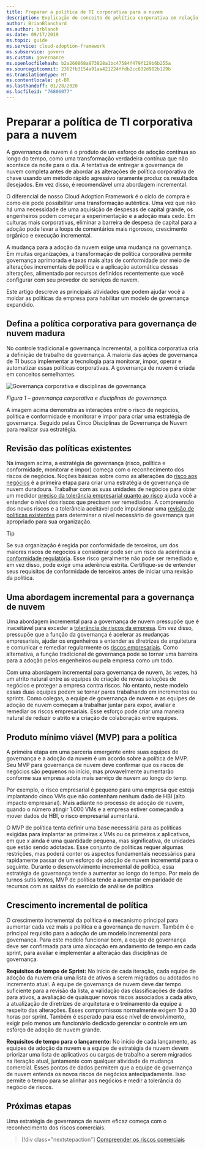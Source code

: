 ```yaml
---
title: Preparar a política de TI corporativa para a nuvem
description: Explicação do conceito de política corporativa em relação à governança de nuvem.
author: BrianBlanchard
ms.author: brblanch
ms.date: 09/17/2019
ms.topic: guide
ms.service: cloud-adoption-framework
ms.subservice: govern
ms.custom: governance
ms.openlocfilehash: b2a260868a873828a1bc47584f479f129b6b255a
ms.sourcegitcommit: 2362fb3154a91aa421224ffdb2cc632d982b129b
ms.translationtype: HT
ms.contentlocale: pt-BR
ms.lasthandoff: 01/28/2020
ms.locfileid: "76806077"
---
```

<!-- markdownlint-disable MD026 -->

# <a name="prepare-corporate-it-policy-for-the-cloud"></a>Preparar a política de TI corporativa para a nuvem

A governança de nuvem é o produto de um esforço de adoção contínua ao longo do tempo, como uma transformação verdadeira contínua que não acontece da noite para o dia. A tentativa de entregar a governança de nuvem completa antes de abordar as alterações de política corporativa de chave usando um método rápido agressivo raramente produz os resultados desejados. Em vez disso, é recomendável uma abordagem incremental.

O diferencial de nosso Cloud Adoption Framework é o ciclo de compra e como ele pode possibilitar uma transformação autêntica. Uma vez que não há uma necessidade de uma aquisição de despesas de capital grande, os engenheiros podem começar a experimentação e a adoção mais cedo. Em culturas mais corporativas, eliminar a barreira de despesa de capital para a adoção pode levar a loops de comentários mais rigorosos, crescimento orgânico e execução incremental.

A mudança para a adoção da nuvem exige uma mudança na governança. Em muitas organizações, a transformação de política corporativa permite governança aprimorada e taxas mais altas de conformidade por meio de alterações incrementais de política e a aplicação automática dessas alterações, alimentado por recursos definidos recentemente que você configurar com seu provedor de serviços de nuvem.

Este artigo descreve as principais atividades que podem ajudar você a moldar as políticas da empresa para habilitar um modelo de governança expandido.

## <a name="define-corporate-policy-to-mature-cloud-governance"></a>Defina a política corporativa para governança de nuvem madura

No controle tradicional e governança incremental, a política corporativa cria a definição de trabalho de governança. A maioria das ações de governança de TI busca implementar a tecnologia para monitorar, impor, operar e automatizar essas políticas corporativas. A governança de nuvem é criada em conceitos semelhantes.

![Governança corporativa e disciplinas de governança](../../_images/operational-transformation-govern-highres.png)

*Figura 1 – governança corporativa e disciplinas de governança.*

A imagem acima demonstra as interações entre o risco de negócios, política e conformidade e monitorar e impor para criar uma estratégia de governança. Seguido pelas Cinco Disciplinas de Governança de Nuvem para realizar sua estratégia.

## <a name="review-existing-policies"></a>Revisão das políticas existentes

Na imagem acima, a estratégia de governança (risco, política e conformidade, monitorar e impor) começa com o reconhecimento dos riscos de negócios. Noções básicas sobre como as alterações do [risco aos negócios](./business-risk.md) é a primeira etapa para criar uma estratégia de governança de nuvem duradoura. Trabalhar com as suas unidades de negócios para obter um medidor [preciso da tolerância empresarial quanto ao risco](./risk-tolerance.md) ajuda você a entender o nível dos riscos que precisam ser remediados. A compreensão dos novos riscos e a tolerância aceitável pode impulsionar uma [revisão de políticas existentes](./cloud-policy-review.md) para determinar o nível necessário de governança que apropriado para sua organização.

> [!TIP]
> Se sua organização é regida por conformidade de terceiros, um dos maiores riscos de negócios a considerar pode ser um risco da aderência a [conformidade regulatória](./regulatory-compliance.md). Esse risco geralmente não pode ser remediado e, em vez disso, pode exigir uma aderência estrita. Certifique-se de entender seus requisitos de conformidade de terceiros antes de iniciar uma revisão da política.

## <a name="an-incremental-approach-to-cloud-governance"></a>Uma abordagem incremental para a governança de nuvem

Uma abordagem incremental para a governança de nuvem pressupõe que é inaceitável para exceder a [tolerância de riscos da empresa](./risk-tolerance.md). Em vez disso, pressupõe que a função da governança é acelerar as mudanças empresariais, ajudar os engenheiros a entender as diretrizes de arquitetura e comunicar e remediar regularmente os [riscos empresariais](./business-risk.md). Como alternativa, a função tradicional de governança pode se tornar uma barreira para a adoção pelos engenheiros ou pela empresa como um todo.

Com uma abordagem incremental para governança de nuvem, às vezes, há um atrito natural entre as equipes de criação de novas soluções de negócios e proteger a empresa contra riscos. No entanto, neste modelo essas duas equipes podem se tornar pares trabalhando em incrementos ou sprints. Como colegas, a equipe de governança de nuvem e as equipes de adoção de nuvem começam a trabalhar juntar para expor, avaliar e remediar os riscos empresariais. Esse esforço pode criar uma maneira natural de reduzir o atrito e a criação de colaboração entre equipes.

## <a name="minimum-viable-product-mvp-for-policy"></a>Produto mínimo viável (MVP) para a política

A primeira etapa em uma parceria emergente entre suas equipes de governança e a adoção da nuvem é um acordo sobre a política de MVP. Seu MVP para governança de nuvem deve confirmar que os riscos de negócios são pequenos no início, mas provavelmente aumentarão conforme sua empresa adota mais serviço de nuvem ao longo do temp.

Por exemplo, o risco empresarial é pequeno para uma empresa que esteja implantando cinco VMs que não contenham nenhum dado de HBI (alto impacto empresarial). Mais adiante no processo de adoção de nuvem, quando o número atingir 1.000 VMs e a empresa estiver começando a mover dados de HBI, o risco empresarial aumentará.

O MVP de política tenta definir uma base necessária para as políticas exigidas para implantar as primeiras _x_ VMs ou os primeiros _x_ aplicativos, em que _x_ ainda é uma quantidade pequena, mas significativa, de unidades que estão sendo adotadas. Esse conjunto de políticas requer algumas restrições, mas poderá conter os aspectos fundamentais necessários para rapidamente passar de um esforço de adoção de nuvem incremental para o seguinte. Durante o desenvolvimento incremental de política, essa estratégia de governança tende a aumentar ao longo do tempo. Por meio de turnos sutis lentos, MVP de política tende a aumentar em paridade de recursos com as saídas do exercício de análise de política.

## <a name="incremental-policy-growth"></a>Crescimento incremental de política

O crescimento incremental da política é o mecanismo principal para aumentar cada vez mais a política e a governança de nuvem. Também é o principal requisito para a adoção de um modelo incremental para governança. Para este modelo funcionar bem, a equipe de governança deve ser confirmada para uma alocação em andamento de tempo em cada sprint, para avaliar e implementar a alteração das disciplinas de governança.

**Requisitos de tempo de Sprint:** No início de cada iteração, cada equipe de adoção da nuvem cria uma lista de ativos a serem migrados ou adotados no incremento atual. A equipe de governança de nuvem deve dar tempo suficiente para a revisão da lista, a validação das classificações de dados para ativos, a avaliação de quaisquer novos riscos associados a cada ativo, a atualização de diretrizes de arquitetura e o treinamento da equipe a respeito das alterações. Esses compromissos normalmente exigem 10 a 30 horas por sprint. Também é esperado para esse nível de envolvimento, exigir pelo menos um funcionário dedicado gerenciar o controle em um esforço de adoção de nuvem grande.

**Requisitos de tempo para o lançamento:** No início de cada lançamento, as equipes de adoção da nuvem e a equipe de estratégia de nuvem devem priorizar uma lista de aplicativos ou cargas de trabalho a serem migrados na iteração atual, juntamente com qualquer atividade de mudança comercial. Esses pontos de dados permitem que a equipe de governança de nuvem entenda os novos riscos de negócios antecipadamente. Isso permite o tempo para se alinhar aos negócios e medir a tolerância do negócio de riscos.

## <a name="next-steps"></a>Próximas etapas

Uma estratégia de governança de nuvem eficaz começa com o reconhecimento dos riscos comerciais.

> [!div class="nextstepaction"]
> [Compreender os riscos comerciais](./business-risk.md)
